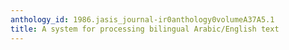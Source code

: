 ```yaml
---
anthology_id: 1986.jasis_journal-ir0anthology0volumeA37A5.1
title: A system for processing bilingual Arabic/English text
---
```

